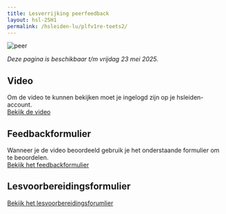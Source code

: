 ```yaml
---
title: Lesverrijking peerfeedback
layout: hsl-25H1
permalink: /hsleiden-lu/plfv1re-toets2/
---
```

![peer](https://www.veggipedia.nl/assets/Uploads/Products/1667de63a9/Conference-peer-fruit-veggipedia.jpg)

*Deze pagina is beschikbaar t/m vrijdag 23 mei 2025.*

## Video
Om de video te kunnen bekijken moet je ingelogd zijn op je hsleiden-account.<br>
<a href="https://hogeschoolleiden-my.sharepoint.com/personal/s1152142_student_hsleiden_nl/_layouts/15/guestaccess.aspx?share=ETkc3DjX6LBLptHCun1BACYBYT6Th4CpR-295wuacYH3mw&nav=eyJyZWZlcnJhbEluZm8iOnsicmVmZXJyYWxBcHAiOiJPbmVEcml2ZUZvckJ1c2luZXNzIiwicmVmZXJyYWxBcHBQbGF0Zm9ybSI6IldlYiIsInJlZmVycmFsTW9kZSI6InZpZXciLCJyZWZlcnJhbFZpZXciOiJNeUZpbGVzTGlua0NvcHkifX0&e=nUZzn0" class="button-fw" target="_blank">Bekijk de video</a><br>

## Feedbackformulier
Wanneer je de video beoordeeld gebruik je het onderstaande formulier om te beoordelen. <br>
<a href="https://bron.kevin51.nl/media/hsleiden/2425-plfv1re-02-feedbackformulier.pdf" class="button-fw" target="_blank">Bekijk het feedbackformulier</a><br>

## Lesvoorbereidingsformulier
<a href="https://hogeschoolleiden-my.sharepoint.com/personal/s1152142_student_hsleiden_nl/_layouts/15/guestaccess.aspx?share=Ef5avH-qTiFGsBo15QtayhMB7FzMZ8IfV0n_OobGKfyPzg&e=cjboo1" class="button-fw" target="_blank">Bekijk het lesvoorbereidingsforumlier</a><br>